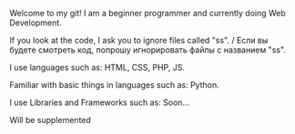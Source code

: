 Welcome to my git!
I am a beginner programmer and currently doing Web Development.

If you look at the code, I ask you to ignore files called "ss". / Если вы будете смотреть код, попрошу игнорировать файлы с названием "ss".

I use languages ​​such as:
HTML, CSS, PHP, JS.

Familiar with basic things in languages ​​such as:
Python.

I use Libraries and Frameworks such as:
Soon...

Will be supplemented
